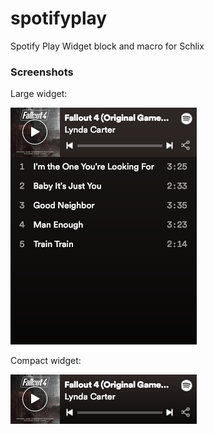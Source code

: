 # spotifyplay

Spotify Play Widget block and macro for Schlix

### Screenshots

Large widget:

![large](widget-large.png)

Compact widget:

![compact](widget-compact.png)